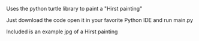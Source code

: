 Uses the python turtle library to paint a "Hirst painting"

Just download the code open it in your favorite Python IDE and run main.py

Included is an example jpg of a Hirst painting